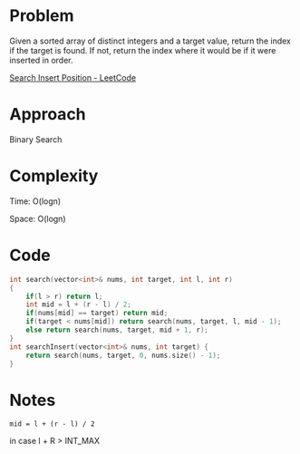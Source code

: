 # Problem

Given a sorted array of distinct integers and a target value, return the index if the target is found. If not, return the index where it would be if it were inserted in order.

[Search Insert Position - LeetCode](https://leetcode.com/problems/search-insert-position/description/?envType=study-plan-v2&envId=top-interview-150)

# Approach

Binary Search

# Complexity

Time: O(logn)

Space: O(logn)

# Code

```c++
int search(vector<int>& nums, int target, int l, int r)
{
    if(l > r) return l;
    int mid = l + (r - l) / 2;
    if(nums[mid] == target) return mid;
    if(target < nums[mid]) return search(nums, target, l, mid - 1);
    else return search(nums, target, mid + 1, r);
}
int searchInsert(vector<int>& nums, int target) {
    return search(nums, target, 0, nums.size() - 1);
}
```

# Notes

`mid = l + (r - l) / 2`

in case  l + R > INT_MAX
